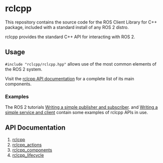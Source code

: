 # rclcpp

This repository contains the source code for the ROS Client Library for C++ package, included with a standard install of any ROS 2 distro.

rclcpp provides the standard C++ API for interacting with ROS 2.

## Usage

`#include "rclcpp/rclcpp.hpp"` allows use of the most common elements of the ROS 2 system.

Visit the [rclcpp API documentation](http://docs.ros2.org/latest/api/rclcpp/) for a complete list of its main components.

### Examples

The ROS 2 tutorials [Writing a simple publisher and subscriber](https://docs.ros.org/en/rolling/Tutorials/Writing-A-Simple-Cpp-Publisher-And-Subscriber.html).
and [Writing a simple service and client](https://docs.ros.org/en/rolling/Tutorials/Writing-A-Simple-Cpp-Service-And-Client.html)
contain some examples of rclcpp APIs in use.

## API Documentation
1. [rclcpp](https://shivampr21.github.io/rclcpp/rclcpp/doc_output/html/index.html)
2. [rclcpp_actions](https://shivampr21.github.io/rclcpp/rclcpp_actions/doc_output/html/index.html)
3. [rclcpp_components](https://shivampr21.github.io/rclcpp/rclcpp_components/doc_output/html/index.html)
4. [rclcpp_lifecycle](https://shivampr21.github.io/rclcpp/rclcpp_lifecycle/doc_output/html/index.html)
